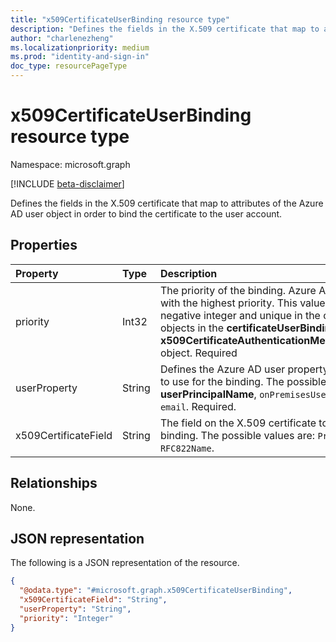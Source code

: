 ```yaml
---
title: "x509CertificateUserBinding resource type"
description: "Defines the fields in the X.509 certificate that map to attributes of the Azure AD user object in order to bind the certificate to the user account."
author: "charlenezheng"
ms.localizationpriority: medium
ms.prod: "identity-and-sign-in"
doc_type: resourcePageType
---
```


# x509CertificateUserBinding resource type

Namespace: microsoft.graph

[!INCLUDE [beta-disclaimer](../../includes/beta-disclaimer.md)]

Defines the fields in the X.509 certificate that map to attributes of the Azure AD user object in order to bind the certificate to the user account.

## Properties
|Property|Type|Description|
|:---|:---|:---|
|priority|Int32|The priority of the binding. Azure AD uses the binding with the highest priority. This value must be a non-negative integer and unique in the collection of objects in the **certificateUserBindings** property of an **x509CertificateAuthenticationMethodConfiguration** object. Required|
|userProperty|String|Defines the Azure AD user property of the user object to use for the binding. The possible values are: **userPrincipalName**, `onPremisesUserPrincipalName`, `email`. Required.|
|x509CertificateField|String|The field on the X.509 certificate to use for the binding. The possible values are: `PrincipalName`, `RFC822Name`.|

## Relationships
None.

## JSON representation
The following is a JSON representation of the resource.
<!-- {
  "blockType": "resource",
  "@odata.type": "microsoft.graph.x509CertificateUserBinding"
}
-->
``` json
{
  "@odata.type": "#microsoft.graph.x509CertificateUserBinding",
  "x509CertificateField": "String",
  "userProperty": "String",
  "priority": "Integer"
}
```

